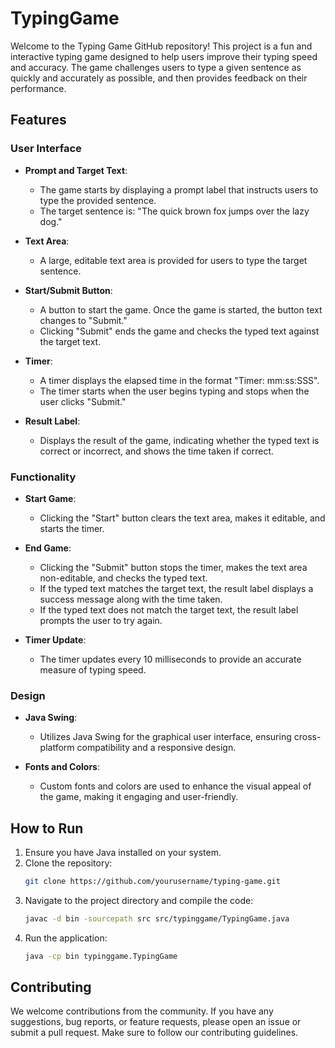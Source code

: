 # TypingGame

Welcome to the Typing Game GitHub repository! This project is a fun and interactive typing game designed to help users improve their typing speed and accuracy. The game challenges users to type a given sentence as quickly and accurately as possible, and then provides feedback on their performance.

## Features

### User Interface
- **Prompt and Target Text**:
  - The game starts by displaying a prompt label that instructs users to type the provided sentence.
  - The target sentence is: "The quick brown fox jumps over the lazy dog."

- **Text Area**:
  - A large, editable text area is provided for users to type the target sentence.

- **Start/Submit Button**:
  - A button to start the game. Once the game is started, the button text changes to "Submit."
  - Clicking "Submit" ends the game and checks the typed text against the target text.

- **Timer**:
  - A timer displays the elapsed time in the format "Timer: mm:ss:SSS".
  - The timer starts when the user begins typing and stops when the user clicks "Submit."

- **Result Label**:
  - Displays the result of the game, indicating whether the typed text is correct or incorrect, and shows the time taken if correct.

### Functionality
- **Start Game**:
  - Clicking the "Start" button clears the text area, makes it editable, and starts the timer.
  
- **End Game**:
  - Clicking the "Submit" button stops the timer, makes the text area non-editable, and checks the typed text.
  - If the typed text matches the target text, the result label displays a success message along with the time taken.
  - If the typed text does not match the target text, the result label prompts the user to try again.

- **Timer Update**:
  - The timer updates every 10 milliseconds to provide an accurate measure of typing speed.

### Design
- **Java Swing**:
  - Utilizes Java Swing for the graphical user interface, ensuring cross-platform compatibility and a responsive design.
  
- **Fonts and Colors**:
  - Custom fonts and colors are used to enhance the visual appeal of the game, making it engaging and user-friendly.

## How to Run
1. Ensure you have Java installed on your system.
2. Clone the repository:
   ```bash
   git clone https://github.com/yourusername/typing-game.git
   ```
3. Navigate to the project directory and compile the code:
   ```bash
   javac -d bin -sourcepath src src/typinggame/TypingGame.java
   ```
4. Run the application:
   ```bash
   java -cp bin typinggame.TypingGame
   ```

## Contributing
We welcome contributions from the community. If you have any suggestions, bug reports, or feature requests, please open an issue or submit a pull request. Make sure to follow our contributing guidelines.

